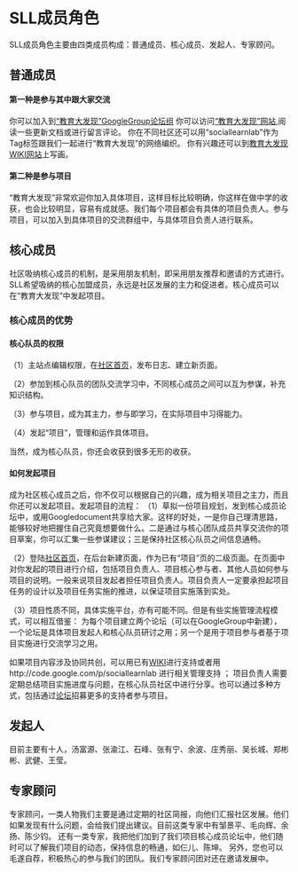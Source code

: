 # SLL成员角色 #
SLL成员角色主要由四类成员构成：普通成员、核心成员、发起人、专家顾问。
## 普通成员 ##
#### 第一种是参与其中跟大家交流 ####
你可以加入到[“教育大发现”GoogleGroup论坛组](http://groups.google.com/group/sociallearnlab)
你可以访问[“教育大发现”网站](http://sociallearnlab.org/),阅读一些更新文档或进行留言评论。
你在不同社区还可以用“sociallearnlab”作为Tag标签跟我们一起进行“教育大发现”的网络编织。
你有兴趣还可以到[教育大发现WIKI网站](http://sociallearnlab.org/wiki)上写画。
#### 第二种是参与项目 ####
“教育大发现”非常欢迎你加入具体项目，这样目标比较明确，你这样在做中学的收获，也会比较明显，容易有成就感。我们每个项目都会有具体的项目负责人。参与项目，可以加入到具体项目的交流群组中，与具体项目负责人进行联系。

## 核心成员 ##
社区吸纳核心成员的机制，是采用朋友机制，即采用朋友推荐和邀请的方式进行。SLL希望吸纳的核心加盟成员，永远是社区发展的主力和促进者。核心成员可以在“教育大发现”中发起项目。

### 核心成员的优势 ###
#### 核心队员的权限 ####
（1）主站点编辑权限，在[社区首页](http://sociallearnlab.org/)，发布日志、建立新页面。

（2）参加到核心队员的团队交流学习中，不同核心成员之间可以互为参谋，补充知识结构。

（3）参与项目，成为其主力，参与即学习，在实际项目中习得能力。

（4）发起“项目”，管理和运作具体项目。

当然，成为核心队员，你还会收获到很多无形的收获。

#### 如何发起项目 ####

成为社区核心成员之后，你不仅可以根据自己的兴趣，成为相关项目之主力，而且你还可以发起项目。发起项目的流程：
（1）草拟一份项目规划，发到核心成员论坛中，或用Googledocument共享给大家。这样的好处，一是你自己理清思路，能够较好地把握住自己究竟想要做什么。二是通过与核心团队成员共享交流你的项目草案，你可以汇集一些参谋建议；三是保持社区核心队员之间信息通畅。

（2）登陆[社区首页](http://sociallearnlab.org)，在后台新建页面，作为已有“项目”页的二级页面。在页面中对你发起的项目进行介绍，包括项目负责人、项目核心参与者、其他人员如何参与项目的说明。一般来说项目发起者担任项目负责人。项目负责人一定要承担起项目任务的设计以及项目任务实施的推进，以保证项目实施落到实处。

（3）项目性质不同，具体实施平台，亦有可能不同。但是有些实施管理流程模式，可以相互借鉴：
为每个项目建立两个论坛（可以在GoogleGroup中新建），一个论坛是具体项目发起人和核心队员研讨之用；另一个是用于项目参与者基于项目实施进行交流学习之用。

如果项目内容涉及协同共创，可以用已有[WIKI](http://sociallearnlab.org/wiki)进行支持或者用http://code.google.com/p/sociallearnlab 进行相关管理支持 ；
项目负责人需要定期总结项目实施进度与问题，在核心队员社区中进行分享。也可以通过多种方式，包括通过[论坛](https://groups.google.com/group/sociallearnlab/)招募更多的支持者参与项目。

## 发起人 ##
目前主要有十人，汤富源、张渝江、石峰、张有宁、余波、庄秀丽、吴长城、郑彬彬、武健、王莹。

## 专家顾问 ##
专家顾问，一类人物我们主要是通过定期的社区简报，向他们汇报社区发展。他们如果发现有什么问题，会给我们提出建议。目前这类专家中有邹景平、毛向辉、余扬、陈少钧。
还有一类专家，我把他们加到了我们项目核心成员论坛中，他们随时可以了解我们项目的动态，保持信息的畅通，如仨儿、陈坤。
另外，您也可以毛遂自荐，积极热心的参与我们的团队。我们专家顾问团对还在邀请发展中。